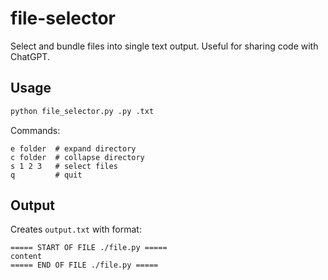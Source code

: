 # file-selector

Select and bundle files into single text output. Useful for sharing code with ChatGPT.

## Usage

```bash
python file_selector.py .py .txt
```

Commands:
```
e folder  # expand directory
c folder  # collapse directory
s 1 2 3   # select files
q         # quit
```

## Output

Creates `output.txt` with format:
```
===== START OF FILE ./file.py =====
content
===== END OF FILE ./file.py =====
```